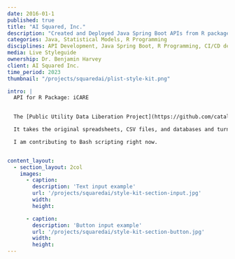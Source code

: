 ```yaml
---
date: 2016-01-1
published: true
title: "AI Squared, Inc."
description: "Created and Deployed Java Spring Boot APIs from R package functions"
categories: Java, Statistical Models, R Programming
disciplines: API Development, Java Spring Boot, R Programming, CI/CD deployment
media: Live Styleguide
ownership: Dr. Benjamin Harvey
client: AI Squared Inc.
time_period: 2023
thumbnail: "/projects/squaredai/plist-style-kit.png"

intro: |
  API for R Package: iCARE

  
  The [Public Utility Data Liberation Project](https://github.com/catalyst-cooperative/pudl) provides analysis-ready energy system data to climate advocates, researchers, policymakers, and journalists.

  It takes the original spreadsheets, CSV files, and databases and turns them into a unified resource. This enables users to spend more time on novel analysis and less time on data preparation. 

  I am contributing to Bash scripting right now.


content_layout:
  - section_layout: 2col
    images:
      - caption:
        description: 'Text input example'
        url: '/projects/squaredai/style-kit-section-input.jpg'
        width:
        height:

      - caption:
        description: 'Button input example'
        url: '/projects/squaredai/style-kit-section-button.jpg'
        width:
        height:
---
```

